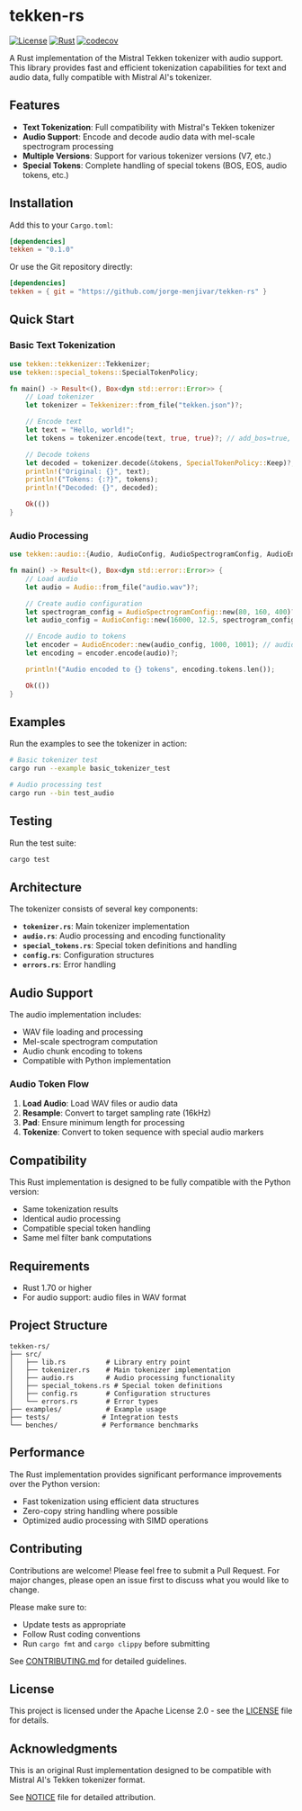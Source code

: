 # tekken-rs

[![License](https://img.shields.io/badge/license-Apache%202.0-blue.svg)](LICENSE)
[![Rust](https://img.shields.io/badge/rust-1.70%2B-orange.svg)](https://www.rust-lang.org)
[![codecov](https://codecov.io/gh/jorge-menjivar/tekken-rs/graph/badge.svg?token=QHZMYHDOJE)](https://codecov.io/gh/jorge-menjivar/tekken-rs)

A Rust implementation of the Mistral Tekken tokenizer with audio support. This library provides fast and efficient tokenization capabilities for text and audio data, fully compatible with Mistral AI's tokenizer.

## Features

- **Text Tokenization**: Full compatibility with Mistral's Tekken tokenizer
- **Audio Support**: Encode and decode audio data with mel-scale spectrogram processing
- **Multiple Versions**: Support for various tokenizer versions (V7, etc.)
- **Special Tokens**: Complete handling of special tokens (BOS, EOS, audio tokens, etc.)

## Installation

Add this to your `Cargo.toml`:

```toml
[dependencies]
tekken = "0.1.0"
```

Or use the Git repository directly:

```toml
[dependencies]
tekken = { git = "https://github.com/jorge-menjivar/tekken-rs" }
```

## Quick Start

### Basic Text Tokenization

```rust
use tekken::tekkenizer::Tekkenizer;
use tekken::special_tokens::SpecialTokenPolicy;

fn main() -> Result<(), Box<dyn std::error::Error>> {
    // Load tokenizer
    let tokenizer = Tekkenizer::from_file("tekken.json")?;

    // Encode text
    let text = "Hello, world!";
    let tokens = tokenizer.encode(text, true, true)?; // add_bos=true, add_eos=true

    // Decode tokens
    let decoded = tokenizer.decode(&tokens, SpecialTokenPolicy::Keep)?;
    println!("Original: {}", text);
    println!("Tokens: {:?}", tokens);
    println!("Decoded: {}", decoded);

    Ok(())
}
```

### Audio Processing

```rust
use tekken::audio::{Audio, AudioConfig, AudioSpectrogramConfig, AudioEncoder};

fn main() -> Result<(), Box<dyn std::error::Error>> {
    // Load audio
    let audio = Audio::from_file("audio.wav")?;

    // Create audio configuration
    let spectrogram_config = AudioSpectrogramConfig::new(80, 160, 400)?;
    let audio_config = AudioConfig::new(16000, 12.5, spectrogram_config, None)?;

    // Encode audio to tokens
    let encoder = AudioEncoder::new(audio_config, 1000, 1001); // audio_token_id, begin_audio_token_id
    let encoding = encoder.encode(audio)?;

    println!("Audio encoded to {} tokens", encoding.tokens.len());

    Ok(())
}
```

## Examples

Run the examples to see the tokenizer in action:

```bash
# Basic tokenizer test
cargo run --example basic_tokenizer_test

# Audio processing test
cargo run --bin test_audio
```

## Testing

Run the test suite:

```bash
cargo test
```

## Architecture

The tokenizer consists of several key components:

- **`tokenizer.rs`**: Main tokenizer implementation
- **`audio.rs`**: Audio processing and encoding functionality
- **`special_tokens.rs`**: Special token definitions and handling
- **`config.rs`**: Configuration structures
- **`errors.rs`**: Error handling

## Audio Support

The audio implementation includes:

- WAV file loading and processing
- Mel-scale spectrogram computation
- Audio chunk encoding to tokens
- Compatible with Python implementation

### Audio Token Flow

1. **Load Audio**: Load WAV files or audio data
2. **Resample**: Convert to target sampling rate (16kHz)
3. **Pad**: Ensure minimum length for processing
4. **Tokenize**: Convert to token sequence with special audio markers

## Compatibility

This Rust implementation is designed to be fully compatible with the Python version:

- Same tokenization results
- Identical audio processing
- Compatible special token handling
- Same mel filter bank computations

## Requirements

- Rust 1.70 or higher
- For audio support: audio files in WAV format

## Project Structure

```
tekken-rs/
├── src/
│   ├── lib.rs          # Library entry point
│   ├── tokenizer.rs    # Main tokenizer implementation
│   ├── audio.rs        # Audio processing functionality
│   ├── special_tokens.rs # Special token definitions
│   ├── config.rs       # Configuration structures
│   └── errors.rs       # Error types
├── examples/           # Example usage
├── tests/             # Integration tests
└── benches/           # Performance benchmarks
```

## Performance

The Rust implementation provides significant performance improvements over the Python version:

- Fast tokenization using efficient data structures
- Zero-copy string handling where possible
- Optimized audio processing with SIMD operations

## Contributing

Contributions are welcome! Please feel free to submit a Pull Request. For major changes, please open an issue first to discuss what you would like to change.

Please make sure to:
- Update tests as appropriate
- Follow Rust coding conventions
- Run `cargo fmt` and `cargo clippy` before submitting

See [CONTRIBUTING.md](CONTRIBUTING.md) for detailed guidelines.

## License

This project is licensed under the Apache License 2.0 - see the [LICENSE](LICENSE) file for details.

## Acknowledgments

This is an original Rust implementation designed to be compatible with Mistral AI's Tekken tokenizer format.

See [NOTICE](NOTICE) file for detailed attribution.
